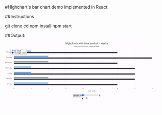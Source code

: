 #Highchart's bar chart demo implemented  in React.

##Instructions

git clone <repo>
cd <repo>
npm install
npm start


##Output:

![output](https://github.com/nawazsk/react-highcharts-in-motion/raw/main/src/output/higharts-react-in-motion.gif)